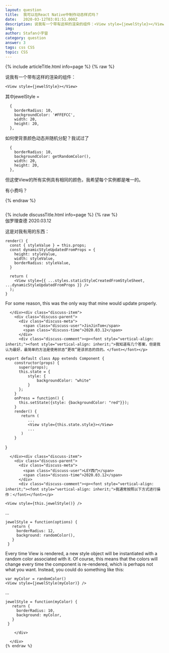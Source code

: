 ```yaml
---
layout: question
title:  我可以在React Native中制作动态样式吗？
date:   2020-03-12T03:01:51.000Z
description: 说我有一个带有这样的渲染的组件：<View style={jewelStyle}></View>其中jewelStyle =   {   ...
img: 
author: Stafan小宇宙
category: question
answer: 3
tags: css CSS
topic: CSS
---
```

<div class="article-root">
  <div class="article">
    {% include articleTitle.html info=page %}
    {% raw %}
    <div class="article-content"><p><font style="vertical-align: inherit;"><font style="vertical-align: inherit;">说我有一个带有这样的渲染的组件：</font></font></p>

<pre><code>&lt;View style={jewelStyle}&gt;&lt;/View&gt;
</code></pre>

<p><font style="vertical-align: inherit;"><font style="vertical-align: inherit;">其中jewelStyle = </font></font></p>

<pre><code>  {<font></font>
    borderRadius: 10,<font></font>
    backgroundColor: '#FFEFCC',<font></font>
    width: 20,<font></font>
    height: 20,<font></font>
  },<font></font>
</code></pre>

<p><font style="vertical-align: inherit;"><font style="vertical-align: inherit;">如何使背景颜色动态并随机分配？</font><font style="vertical-align: inherit;">我试过了</font></font></p>

<pre><code>  {<font></font>
    borderRadius: 10,<font></font>
    backgroundColor: getRandomColor(),<font></font>
    width: 20,<font></font>
    height: 20,<font></font>
  },<font></font>
</code></pre>

<p><font style="vertical-align: inherit;"><font style="vertical-align: inherit;">但这使View的所有实例具有相同的颜色，我希望每个实例都是唯一的。</font></font></p>

<p><font style="vertical-align: inherit;"><font style="vertical-align: inherit;">有小费吗？</font></font></p></div>
    {% endraw %}
  </div>
  <p style="height: 0;width:0;overflow: hidden;"> 第917篇《我可以在React Native中制作动态样式吗？》来自Winter(https://github.com/aiyld/aiyld.github.io)的站点</p>
  <div class="discuss-wrapper">
    {% include discussTitle.html info=page %}
    {% raw %}
    <div class="discuss-item">
        <div class="discuss-parent">
          <div class="discuss-meta">
            <span class="discuss-user">伽罗理查德</span>
            <span class="discuss-time">2020.03.12</span>
          </div>
          <div class="discuss-comment"><p><font style="vertical-align: inherit;"><font style="vertical-align: inherit;">这是对我有用的东西：</font></font></p>

<pre><code>render() {<font></font>
  const { styleValue } = this.props;<font></font>
  const dynamicStyleUpdatedFromProps = {<font></font>
    height: styleValue,<font></font>
    width: styleValue,<font></font>
    borderRadius: styleValue,<font></font>
  }<font></font>
<font></font>
  return (<font></font>
    &lt;View style={{ ...styles.staticStyleCreatedFromStyleSheet, ...dynamicStyleUpdatedFromProps }} /&gt;<font></font>
  );<font></font>
}<font></font>
</code></pre>

<p>For some reason, this was the only way that mine would update properly.</p></div>
        </div>
        
      </div><div class="discuss-item">
        <div class="discuss-parent">
          <div class="discuss-meta">
            <span class="discuss-user">JinJinTom</span>
            <span class="discuss-time">2020.03.12</span>
          </div>
          <div class="discuss-comment"><p><font style="vertical-align: inherit;"><font style="vertical-align: inherit;">我知道有几个答案，但是我认为最好，最简单的方法是使用状态“更改”是该状态的目的。</font></font></p>

<pre><code>export default class App extends Component {<font></font>
    constructor(props) {<font></font>
      super(props);<font></font>
      this.state = {<font></font>
          style: {<font></font>
              backgroundColor: "white"<font></font>
          }<font></font>
      };<font></font>
    }<font></font>
    onPress = function() {<font></font>
      this.setState({style: {backgroundColor: "red"}});<font></font>
    }<font></font>
    render() {<font></font>
       return (<font></font>
          ...<font></font>
          &lt;View style={this.state.style}&gt;&lt;/View&gt;<font></font>
          ...<font></font>
       )<font></font>
    }<font></font>
</code></pre>

<p><font style="vertical-align: inherit;"><font style="vertical-align: inherit;">}</font></font></p></div>
        </div>
        
      </div><div class="discuss-item">
        <div class="discuss-parent">
          <div class="discuss-meta">
            <span class="discuss-user">LEY西门</span>
            <span class="discuss-time">2020.03.12</span>
          </div>
          <div class="discuss-comment"><p><font style="vertical-align: inherit;"><font style="vertical-align: inherit;">我通常按​​照以下方式进行操作：</font></font></p>

<pre><code>&lt;View style={this.jewelStyle()} /&gt;
</code></pre>

<p><font style="vertical-align: inherit;"><font style="vertical-align: inherit;">...</font></font></p>

<pre><code>jewelStyle = function(options) {<font></font>
   return {<font></font>
     borderRadius: 12,<font></font>
     background: randomColor(),<font></font>
   }<font></font>
 }<font></font>
</code></pre>

<p>Every time View is rendered, a new style object will be instantiated with a random color associated with it. Of course, this means that the colors will change every time the component is re-rendered, which is perhaps not what you want. Instead, you could do something like this:</p>

<pre><code>var myColor = randomColor()<font></font>
&lt;View style={jewelStyle(myColor)} /&gt;<font></font>
</code></pre>

<p>...</p>

<pre><code>jewelStyle = function(myColor) {<font></font>
   return {<font></font>
     borderRadius: 10,<font></font>
     background: myColor,<font></font>
   }<font></font>
 }<font></font>
</code></pre></div>
        </div>
        
      </div>
    {% endraw %}
  </div>
<div>
